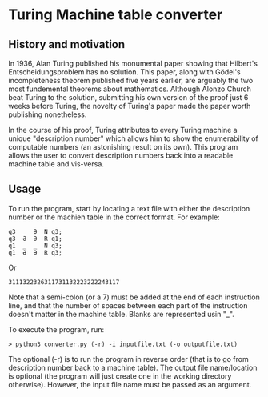 # Turing Machine table converter

## History and motivation
In 1936, Alan Turing published his monumental paper showing that Hilbert's Entscheidungsproblem has no solution. This paper, along with Gödel's incompleteness theorem published five years earlier, are arguably the two most fundemental theorems about mathematics. Although Alonzo Church beat Turing to the solution, submitting his own version of the proof just 6 weeks before Turing, the novelty of Turing's paper made the paper worth publishing nonetheless. 

In the course of his proof, Turing attributes to every Turing machine a unique "description number" which allows him to show the enumerability of computable numbers (an astonishing result on its own). This program allows the user to convert description numbers back into a readable machine table and vis-versa.

## Usage
To run the program, start by locating a text file with either the description number or the machien table in the correct format. For example:
````
q3  _  Ə  N q3;
q3  Ə  Ə  R q1;
q1  _  _  N q3;
q1  Ə  Ə  R q3;
````
Or
````
3111322326311731132223222243117
````

Note that a semi-colon (or a 7) must be added at the end of each instruction line, and that the number of spaces between each part of the instruction doesn't matter in the machine table. Blanks are represented usin "_".

To execute the program, run:
````
> python3 converter.py (-r) -i inputfile.txt (-o outputfile.txt)
````
The optional (-r) is to run the program in reverse order (that is to go from description number back to a machine table). The output file name/location is optional (the program will just create one in the working directory otherwise). However, the input file name must be passed as an argument. 